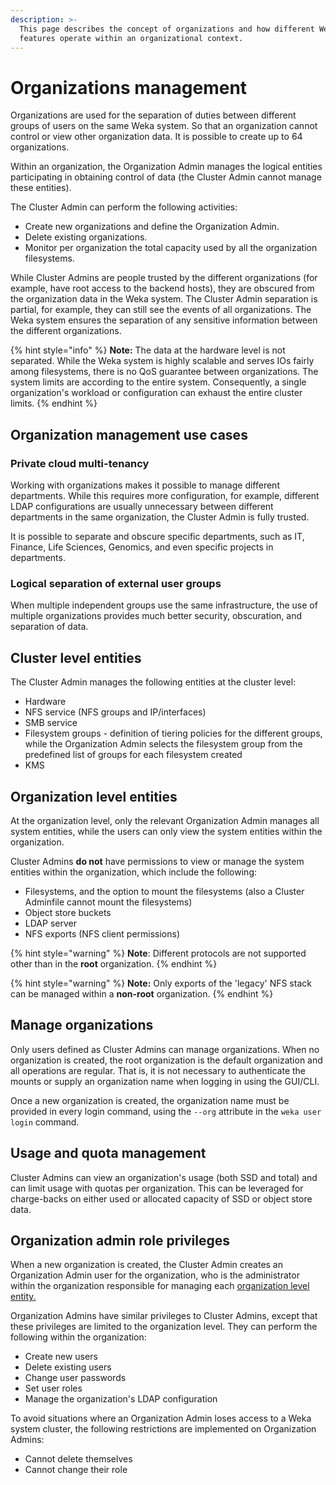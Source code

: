 ```yaml
---
description: >-
  This page describes the concept of organizations and how different Weka system
  features operate within an organizational context.
---
```


# Organizations management

Organizations are used for the separation of duties between different groups of users on the same Weka system. So that an organization cannot control or view other organization data. It is possible to create up to 64 organizations.

Within an organization, the Organization Admin manages the logical entities participating in obtaining control of data (the Cluster Admin cannot manage these entities).

The Cluster Admin can perform the following activities:

* Create new organizations and define the Organization Admin.
* Delete existing organizations.
* Monitor per organization the total capacity used by all the organization filesystems.

‌While Cluster Admins are people trusted by the different organizations (for example, have root access to the backend hosts), they are obscured from the organization data in the Weka system. The Cluster Admin separation is partial, for example, they can still see the events of all organizations. The Weka system ensures the separation of any sensitive information between the different organizations.

{% hint style="info" %}
**Note:** The data at the hardware level is not separated. While the Weka system is highly scalable and serves IOs fairly among filesystems, there is no QoS guarantee between organizations. The system limits are according to the entire system. Consequently, a single organization's workload or configuration can exhaust the entire cluster limits.
{% endhint %}

## Organization management use cases&#x20;

### Private cloud multi-tenancy

Working with organizations makes it possible to manage different departments. While this requires more configuration, for example, different LDAP configurations are usually unnecessary between different departments in the same organization, the Cluster Admin is fully trusted.

It is possible to separate and obscure specific departments, such as IT, Finance, Life Sciences, Genomics, and even specific projects in departments.

### Logical separation of external user groups

When multiple independent groups use the same infrastructure, the use of multiple organizations provides much better security, obscuration, and separation of data.

## Cluster level entities

The Cluster Admin manages the following entities at the cluster level:

* Hardware
* NFS service (NFS groups and IP/interfaces)
* SMB service
* Filesystem groups - definition of tiering policies for the different groups, while the Organization Admin selects the filesystem group from the predefined list of groups for each filesystem created
* KMS

## Organization level entities

At the organization level, only the relevant Organization Admin manages all system entities, while the users can only view the system entities within the organization.

Cluster Admins **do not** have permissions to view or manage the system entities within the organization, which include the following:

* Filesystems, and the option to mount the filesystems (also a Cluster Adminfile cannot  mount  the filesystems)
* Object store buckets
* LDAP server
* NFS exports (NFS client permissions)

{% hint style="warning" %}
**Note**: Different protocols are not supported other than in the **root** organization.
{% endhint %}

{% hint style="warning" %}
**Note:** Only exports of the 'legacy' NFS stack can be managed within a **non-root** organization.
{% endhint %}

## Manage organizations

Only users defined as Cluster Admins can manage organizations. When no organization is created, the root organization is the default organization and all operations are regular. That is, it is not necessary to authenticate the mounts or supply an organization name when logging in using the GUI/CLI.

Once a new organization is created, the organization name must be provided in every login command, using the `--org` attribute in the `weka user login` command.

## Usage and quota management

Cluster Admins can view an organization's usage (both SSD and total) and can limit usage with quotas per organization. This can be leveraged for charge-backs on either used or allocated capacity of SSD or object store data.

## Organization admin role privileges

When a new organization is created, the Cluster Admin creates an Organization Admin user for the organization, who is the administrator within the organization responsible for managing each [organization level entity.](./#organization-level-entities)

Organization Admins have similar privileges to Cluster Admins, except that these privileges are limited to the organization level. They can perform the following within the organization:

* Create new users
* Delete existing users
* Change user passwords
* Set user roles
* Manage the organization's LDAP configuration

To avoid situations where an Organization Admin loses access to a Weka system cluster, the following restrictions are implemented on Organization Admins:

* Cannot delete themselves
* Cannot change their role
